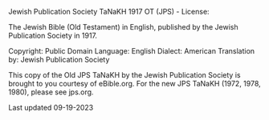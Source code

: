 Jewish Publication Society TaNaKH 1917 OT (JPS) - License:

The Jewish Bible (Old Testament) in English, published by the Jewish Publication Society in 1917.

Copyright: Public Domain
Language: English
Dialect: American
Translation by: Jewish Publication Society

This copy of the Old JPS TaNaKH by the Jewish Publication Society is brought to you courtesy of eBible.org. For the new JPS TaNaKH (1972, 1978, 1980), please see jps.org.

Last updated 09-19-2023